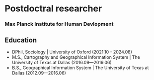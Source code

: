 # Postdoctral researcher

### Max Planck Institute for Human Devlopment 

## Education
- DPhil, Sociology  | University of Oxford (2021.10 - 2024.08)								       		
- M.S., Cartography and Geographical Information System 	| The University of Texas at Dallas (2016.09—2019.06)	 			        		
- B.S., Geographical Information System | The University of Texas at Dallas (2012.09—2016.06)
